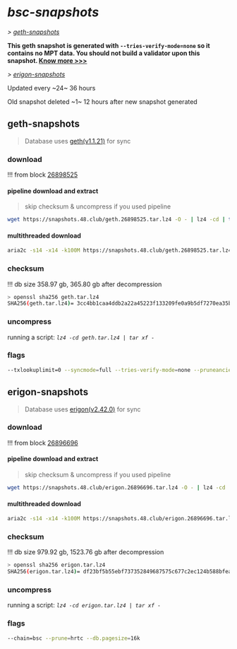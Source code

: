 # *bsc-snapshots*


*\> [geth-snapshots](#geth-snapshots)*

**This geth snapshot is generated with `--tries-verify-mode=none` so it contains no MPT data. You should not build a validator upon this snapshot. [Know more >>>](https://github.com/bnb-chain/bsc/pull/926)**

*\> [erigon-snapshots](#erigon-snapshots)*

Updated every ~24~ 36 hours

Old snapshot deleted ~1~ 12 hours after new snapshot generated

## geth-snapshots


> Database uses [geth(v1.1.21)](https://github.com/bnb-chain/bsc/releases/tag/v1.1.21) for sync


### download

<!-- begin_geth -->

!!! from block [26898525](https://bscscan.com/block/26898525)

#### pipeline download and extract
> skip checksum & uncompress if you used pipeline
```bash
wget https://snapshots.48.club/geth.26898525.tar.lz4 -O - | lz4 -cd | tar xf -
```

#### multithreaded download

```bash
aria2c -s14 -x14 -k100M https://snapshots.48.club/geth.26898525.tar.lz4 -o geth.tar.lz4
```


### checksum

!!! db size 358.97 gb, 365.80 gb after decompression
```bash
> openssl sha256 geth.tar.lz4
SHA256(geth.tar.lz4)= 3cc4bb1caa4ddb2a22a45223f133209fe0a9b5df7270ea35b4c665935151b389
```

<!-- end_geth -->

### uncompress


running a script: _`lz4 -cd geth.tar.lz4 | tar xf -`_


### flags


```bash
--txlookuplimit=0 --syncmode=full --tries-verify-mode=none --pruneancient=true --diffblock=5000
```


## erigon-snapshots


> Database uses [erigon(v2.42.0)](https://github.com/ledgerwatch/erigon/releases/tag/v2.42.0) for sync


### download

<!-- begin_erigon -->

!!! from block [26896696](https://bscscan.com/block/26896696)

#### pipeline download and extract
> skip checksum & uncompress if you used pipeline
```bash
wget https://snapshots.48.club/erigon.26896696.tar.lz4 -O - | lz4 -cd | tar xf -
```

#### multithreaded download

```bash
aria2c -s14 -x14 -k100M https://snapshots.48.club/erigon.26896696.tar.lz4 -o erigon.tar.lz4
```


### checksum

!!! db size 979.92 gb, 1523.76 gb after decompression
```bash
> openssl sha256 erigon.tar.lz4
SHA256(erigon.tar.lz4)= df23bf5b55ebf737352849687575c677c2ec124b588bfea6c2b4af9ae92083db
```

<!-- end_erigon -->


### uncompress


running a script: _`lz4 -cd erigon.tar.lz4 | tar xf -`_


### flags


```bash
--chain=bsc --prune=hrtc --db.pagesize=16k
```
